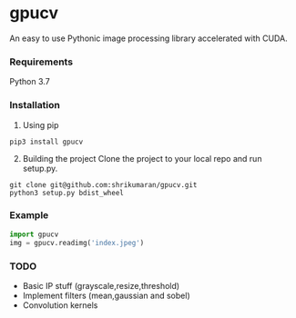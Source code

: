 # gpucv


An easy to use Pythonic image processing library accelerated with CUDA.

### Requirements 
Python 3.7

### Installation

1. Using pip
```
pip3 install gpucv
```

2. Building the project
Clone the project to your local repo and run setup.py.
```
git clone git@github.com:shrikumaran/gpucv.git
python3 setup.py bdist_wheel
```

### Example
```python
import gpucv
img = gpucv.readimg('index.jpeg')
```

### TODO
- Basic IP stuff (grayscale,resize,threshold)
- Implement filters (mean,gaussian and sobel)
- Convolution kernels

